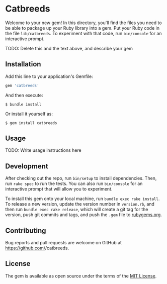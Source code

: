 # Catbreeds

Welcome to your new gem! In this directory, you'll find the files you need to be able to package up your Ruby library into a gem. Put your Ruby code in the file `lib/catbreeds`. To experiment with that code, run `bin/console` for an interactive prompt.

TODO: Delete this and the text above, and describe your gem

## Installation

Add this line to your application's Gemfile:

```ruby
gem 'catbreeds'
```

And then execute:

    $ bundle install

Or install it yourself as:

    $ gem install catbreeds

## Usage

TODO: Write usage instructions here

## Development

After checking out the repo, run `bin/setup` to install dependencies. Then, run `rake spec` to run the tests. You can also run `bin/console` for an interactive prompt that will allow you to experiment.

To install this gem onto your local machine, run `bundle exec rake install`. To release a new version, update the version number in `version.rb`, and then run `bundle exec rake release`, which will create a git tag for the version, push git commits and tags, and push the `.gem` file to [rubygems.org](https://rubygems.org).

## Contributing

Bug reports and pull requests are welcome on GitHub at https://github.com/<github username>/catbreeds.


## License

The gem is available as open source under the terms of the [MIT License](https://opensource.org/licenses/MIT).

